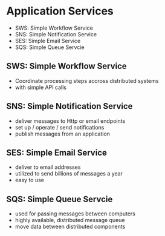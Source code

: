 # Application Services
- SWS: Simple Workflow Service
- SNS: Simple Notification Service
- SES: Simple Email Service
- SQS: Simple Queue Servcie

## SWS: Simple Workflow Service
- Coordinate processing steps accross distributed systems
- with simple API calls

## SNS: Simple Notification Service
- deliver messages to Http or email endpoints
- set up / operate / send notifications
- publish messages from an application

## SES: Simple Email Service
- deliver to email addresses
- utilized to send billions of messages a year
- easy to use

## SQS: Simple Queue Servcie
- used for passing messages between computers
- highly available, distributed message queue
- move data between distributed components